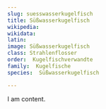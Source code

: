 ```yaml
---
slug: suesswasserkugelfisch
title: Süßwasserkugelfisch
wikipedia: 
wikidata: 
latin:
image: Süßwasserkugelfisch
class: Strahlenflosser
order:  Kugelfischverwandte
family:  Kugelfische
species:  Süßwasserkugelfisch

---
```


I am content.
